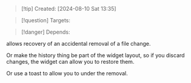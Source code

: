 
>[!tip] Created: [2024-08-10 Sat 13:35]

>[!question] Targets: 

>[!danger] Depends: 

allows recovery of an accidental removal of a file change.

Or make the history thing be part of the widget layout, so if you discard changes, the widget can allow you to restore them.

Or use a toast to allow you to under the removal.